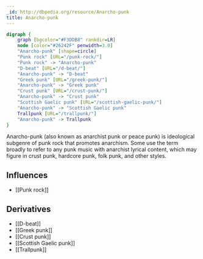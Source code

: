 ```yaml
---
_id: http://dbpedia.org/resource/Anarcho-punk
title: Anarcho-punk
---
```


```dot
digraph {
	graph [bgcolor="#F3DDB8" rankdir=LR]
	node [color="#26242F" penwidth=3.0]
	"Anarcho-punk" [shape=circle]
	"Punk rock" [URL="/punk-rock/"]
	"Punk rock" -> "Anarcho-punk"
	"D-beat" [URL="/d-beat/"]
	"Anarcho-punk" -> "D-beat"
	"Greek punk" [URL="/greek-punk/"]
	"Anarcho-punk" -> "Greek punk"
	"Crust punk" [URL="/crust-punk/"]
	"Anarcho-punk" -> "Crust punk"
	"Scottish Gaelic punk" [URL="/scottish-gaelic-punk/"]
	"Anarcho-punk" -> "Scottish Gaelic punk"
	Trallpunk [URL="/trallpunk/"]
	"Anarcho-punk" -> Trallpunk
}
```

Anarcho-punk (also known as anarchist punk or peace punk) is ideological subgenre of punk rock that promotes anarchism. Some use the term broadly to refer to any punk music with anarchist lyrical content, which may figure in crust punk, hardcore punk, folk punk, and other styles.

## Influences

- [[Punk rock]]

## Derivatives

- [[D-beat]]
- [[Greek punk]]
- [[Crust punk]]
- [[Scottish Gaelic punk]]
- [[Trallpunk]]

